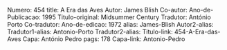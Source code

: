 Numero: 454
title: A Era das Aves
Autor: James Blish
Co-autor: 
Ano-de-Publicacao: 1995
Titulo-original: Midsummer Century
Tradutor: António Porto
Co-tradutor: 
Ano-de-edicao: 1972
alias: James-Blish
Autor2-alias: 
Tradutor1-alias: Antonio-Porto
Tradutor2-alias: 
Titulo-link: 454-A-Era-das-Aves
Capa: António Pedro
pags: 178
Capa-link: Antonio-Pedro